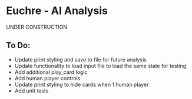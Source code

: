 # Euchre - AI Analysis
UNDER CONSTRUCTION

## To Do:
* Update print styling and save to file for future analysis
* Update functionality to load input file to load the same state for testing
* Add additional play_card logic
* Add human player controls
* Update print styling to hide cards when 1 human player
* Add unit tests